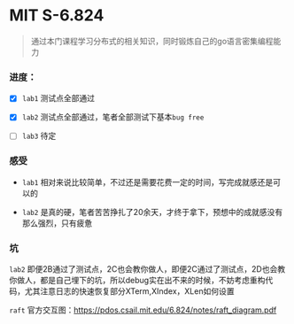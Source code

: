 # MIT S-6.824

> 通过本门课程学习分布式的相关知识，同时锻炼自己的go语言密集编程能力


### 进度：
- [x] `lab1` 测试点全部通过
- [x] `lab2` 测试点全部通过，笔者全部测试下基本`bug free`
- [ ] `lab3` 待定


### 感受

- `lab1` 相对来说比较简单，不过还是需要花费一定的时间，写完成就感还是可以的

- `lab2` 是真的硬，笔者苦苦挣扎了20余天，才终于拿下，预想中的成就感没有那么强烈，只有疲惫

### 坑

`lab2` 即便2B通过了测试点，2C也会教你做人，即便2C通过了测试点，2D也会教你做人，都是自己埋下的坑，所以debug实在出不来的时候，不妨考虑重构代码，尤其注意日志的快速恢复部分XTerm,XIndex，XLen如何设置


`raft` 官方交互图：https://pdos.csail.mit.edu/6.824/notes/raft_diagram.pdf
